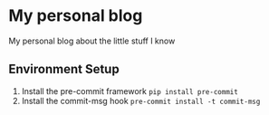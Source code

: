 # My personal blog

My personal blog about the little stuff I know

## Environment Setup

1. Install the pre-commit framework `pip install pre-commit`
2. Install the commit-msg hook `pre-commit install -t commit-msg`
